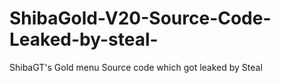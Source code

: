 # ShibaGold-V20-Source-Code-Leaked-by-steal-
ShibaGT's Gold menu Source code which got leaked by Steal
